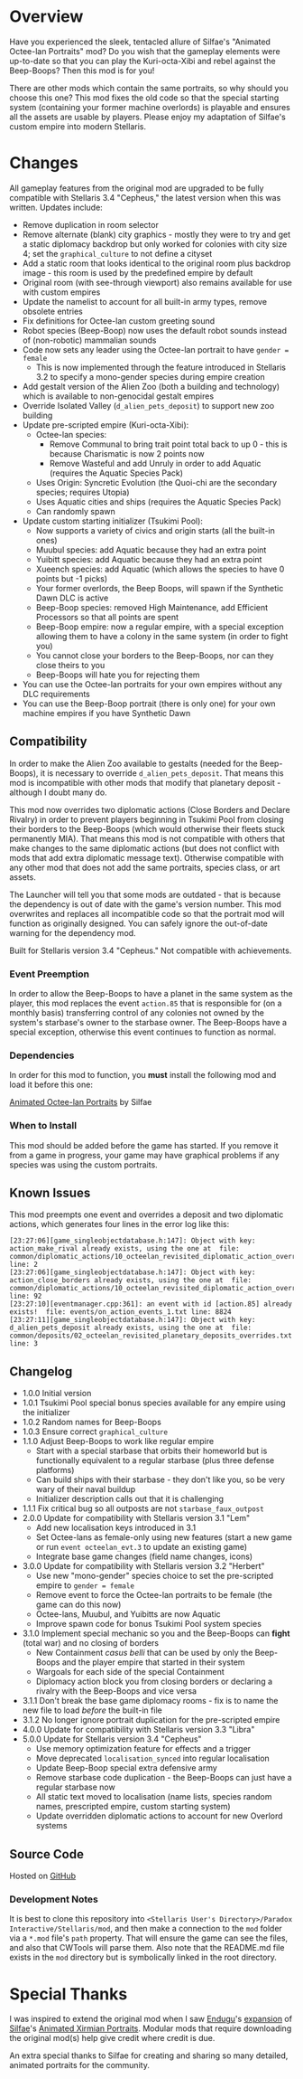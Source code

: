 # Overview

Have you experienced the sleek, tentacled allure of Silfae's "Animated Octee-lan Portraits" mod?  Do you wish that the gameplay elements were up-to-date so that you can play the Kuri-octa-Xibi and rebel against the Beep-Boops?  Then this mod is for you!

There are other mods which contain the same portraits, so why should you choose this one?  This mod fixes the old code so that the special starting system (containing your former machine overlords) is playable and ensures all the assets are usable by players.  Please enjoy my adaptation of Silfae's custom empire into modern Stellaris.

# Changes

All gameplay features from the original mod are upgraded to be fully compatible with Stellaris 3.4 "Cepheus," the latest version when this was written.  Updates include:

* Remove duplication in room selector
* Remove alternate (blank) city graphics - mostly they were to try and get a static diplomacy backdrop but only worked for colonies with city size 4; set the `graphical_culture` to not define a cityset
* Add a static room that looks identical to the original room plus backdrop image - this room is used by the predefined empire by default
* Original room (with see-through viewport) also remains available for use with custom empires
* Update the namelist to account for all built-in army types, remove obsolete entries
* Fix definitions for Octee-lan custom greeting sound
* Robot species (Beep-Boop) now uses the default robot sounds instead of (non-robotic) mammalian sounds
* Code now sets any leader using the Octee-lan portrait to have `gender = female`
    * This is now implemented through the feature introduced in Stellaris 3.2 to specify a mono-gender species during empire creation
* Add gestalt version of the Alien Zoo (both a building and technology) which is available to non-genocidal gestalt empires
* Override Isolated Valley (`d_alien_pets_deposit`) to support new zoo building
* Update pre-scripted empire (Kuri-octa-Xibi):
    * Octee-lan species:
        * Remove Communal to bring trait point total back to up 0 - this is because Charismatic is now 2 points now
        * Remove Wasteful and add Unruly in order to add Aquatic (requires the Aquatic Species Pack)
    * Uses Origin: Syncretic Evolution (the Quoi-chi are the secondary species; requires Utopia)
    * Uses Aquatic cities and ships (requires the Aquatic Species Pack)
    * Can randomly spawn
* Update custom starting initializer (Tsukimi Pool):
    * Now supports a variety of civics and origin starts (all the built-in ones)
    * Muubul species: add Aquatic because they had an extra point
    * Yuibitt species: add Aquatic because they had an extra point
    * Xueench species: add Aquatic (which allows the species to have 0 points but -1 picks)
    * Your former overlords, the Beep Boops, will spawn if the Synthetic Dawn DLC is active
    * Beep-Boop species: removed High Maintenance, add Efficient Processors so that all points are spent
    * Beep-Boop empire: now a regular empire, with a special exception allowing them to have a colony in the same system (in order to fight you)
    * You cannot close your borders to the Beep-Boops, nor can they close theirs to you
    * Beep-Boops will hate you for rejecting them
* You can use the Octee-lan portraits for your own empires without any DLC requirements
* You can use the Beep-Boop portrait (there is only one) for your own machine empires if you have Synthetic Dawn

## Compatibility

In order to make the Alien Zoo available to gestalts (needed for the Beep-Boops), it is necessary to override `d_alien_pets_deposit`.  That means this mod is incompatible with other mods that modify that planetary deposit - although I doubt many do.

This mod now overrides two diplomatic actions (Close Borders and Declare Rivalry) in order to prevent players beginning in Tsukimi Pool from closing their borders to the Beep-Boops (which would otherwise their fleets stuck permanently MIA).  That means this mod is not compatible with others that make changes to the same diplomatic actions (but does not conflict with mods that add extra diplomatic message text).  Otherwise compatible with any other mod that does not add the same portraits, species class, or art assets.

The Launcher will tell you that some mods are outdated - that is because the dependency is out of date with the game's version number.  This mod overwrites and replaces all incompatible code so that the portrait mod will function as originally designed.  You can safely ignore the out-of-date warning for the dependency mod.

Built for Stellaris version 3.4 "Cepheus."  Not compatible with achievements.

### Event Preemption

In order to allow the Beep-Boops to have a planet in the same system as the player, this mod replaces the event `action.85` that is responsible for (on a monthly basis) transferring control of any colonies not owned by the system's starbase's owner to the starbase owner. The Beep-Boops have a special exception, otherwise this event continues to function as normal.

### Dependencies

In order for this mod to function, you **must** install the following mod and load it before this one:

[Animated Octee-lan Portraits](https://steamcommunity.com/sharedfiles/filedetails/?id=929140455) by Silfae

### When to Install

This mod should be added before the game has started.  If you remove it from a game in progress, your game may have graphical problems if any species was using the custom portraits.

## Known Issues

This mod preempts one event and overrides a deposit and two diplomatic actions, which generates four lines in the error log like this:

```
[23:27:06][game_singleobjectdatabase.h:147]: Object with key: action_make_rival already exists, using the one at  file: common/diplomatic_actions/10_octeelan_revisited_diplomatic_action_overrides.txt line: 2
[23:27:06][game_singleobjectdatabase.h:147]: Object with key: action_close_borders already exists, using the one at  file: common/diplomatic_actions/10_octeelan_revisited_diplomatic_action_overrides.txt line: 92
[23:27:10][eventmanager.cpp:361]: an event with id [action.85] already exists!  file: events/on_action_events_1.txt line: 8824
[23:27:11][game_singleobjectdatabase.h:147]: Object with key: d_alien_pets_deposit already exists, using the one at  file: common/deposits/02_octeelan_revisited_planetary_deposits_overrides.txt line: 3
```

## Changelog

* 1.0.0 Initial version
* 1.0.1 Tsukimi Pool special bonus species available for any empire using the initializer
* 1.0.2 Random names for Beep-Boops
* 1.0.3 Ensure correct `graphical_culture`
* 1.1.0 Adjust Beep-Boops to work like regular empire
    * Start with a special starbase that orbits their homeworld but is functionally equivalent to a regular starbase (plus three defense platforms)
    * Can build ships with their starbase - they don't like you, so be very wary of their naval buildup
    * Initializer description calls out that it is challenging
* 1.1.1 Fix critical bug so all outposts are not `starbase_faux_outpost`
* 2.0.0 Update for compatibility with Stellaris version 3.1 "Lem"
    * Add new localisation keys introduced in 3.1
    * Set Octee-lans as female-only using new features (start a new game or run `event octeelan_evt.3` to update an existing game)
    * Integrate base game changes (field name changes, icons)
* 3.0.0 Update for compatibility with Stellaris version 3.2 "Herbert"
    * Use new "mono-gender" species choice to set the pre-scripted empire to `gender = female`
    * Remove event to force the Octee-lan portraits to be female (the game can do this now)
    * Octee-lans, Muubul, and Yuibitts are now Aquatic
    * Improve spawn code for bonus Tsukimi Pool system species
* 3.1.0 Implement special mechanic so you and the Beep-Boops can **fight** (total war) and no closing of borders
    * New Containment _casus belli_ that can be used by only the Beep-Boops and the player empire that started in their system
    * Wargoals for each side of the special Containment
    * Diplomacy action block you from closing borders or declaring a rivalry with the Beep-Boops and vice versa
* 3.1.1 Don't break the base game diplomacy rooms - fix is to name the new file to load _before_ the built-in file
* 3.1.2 No longer ignore portrait duplication for the pre-scripted empire
* 4.0.0 Update for compatibility with Stellaris version 3.3 "Libra"
* 5.0.0 Update for Stellaris version 3.4 "Cepheus"
    * Use memory optimization feature for effects and a trigger
    * Move deprecated `localisation_synced` into regular localisation
    * Update Beep-Boop special extra defensive army
    * Remove starbase code duplication - the Beep-Boops can just have a regular starbase now
    * All static text moved to localisation (name lists, species random names, prescripted empire, custom starting system)
    * Update overridden diplomatic actions to account for new Overlord systems

## Source Code

Hosted on [GitHub](https://github.com/corsairmarks/octeelan_portraits_revisited)

### Development Notes

It is best to clone this repository into `<Stellaris User's Directory>/Paradox Interactive/Stellaris/mod`, and then make a connection to the `mod` folder via a `*.mod` file's `path` property.  That will ensure the game can see the files, and also that CWTools will parse them.  Also note that the README.md file exists in the `mod` directory but is symbolically linked in the root directory.

# Special Thanks

I was inspired to extend the original mod when I saw [Endugu](https://steamcommunity.com/profiles/76561198037630876/myworkshopfiles/)'s [expansion](https://steamcommunity.com/sharedfiles/filedetails/?id=1584824947) of [Silfae](https://steamcommunity.com/profiles/76561198021525667/myworkshopfiles/)'s [Animated Xirmian Portraits](https://steamcommunity.com/workshop/filedetails/?id=881118424).  Modular mods that require downloading the original mod(s) help give credit where credit is due.

An extra special thanks to Silfae for creating and sharing so many detailed, animated portraits for the community.